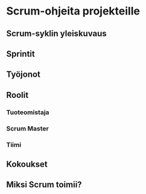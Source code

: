 # Scrum-ohjeita projekteille

## Scrum-syklin yleiskuvaus

## Sprintit

## Työjonot

## Roolit

### Tuoteomistaja

### Scrum Master

### Tiimi

## Kokoukset

## Miksi Scrum toimii?
